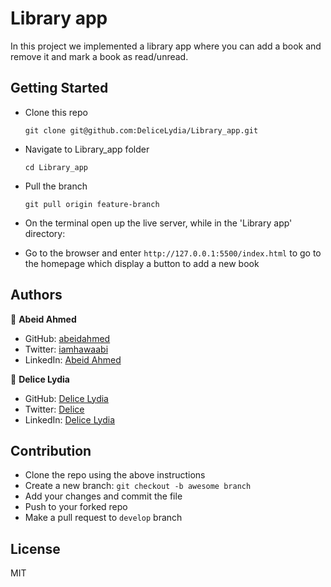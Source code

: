 # Library app

In this project we implemented a library app where you can add
a book and remove it and mark a book as read/unread.

## Getting Started

- Clone this repo
  ```
  git clone git@github.com:DeliceLydia/Library_app.git
  ```
- Navigate to Library_app folder
  ```
  cd Library_app
  ```
- Pull the branch
  ```
  git pull origin feature-branch
  ```
- On the terminal open up the live server, while in the 'Library app' directory:

- Go to the browser and enter
  `http://127.0.0.1:5500/index.html` to go to the homepage which display a button to add a new book

## Authors

👤 **Abeid Ahmed**

- GitHub: [abeidahmed](https://github.com/abeidahmed)
- Twitter: [iamhawaabi](https://twitter.com/iamhawaabi)
- LinkedIn: [Abeid Ahmed](https://www.linkedin.com/in/abeidahmed)

👤 **Delice Lydia**

- GitHub: [Delice Lydia](https://github.com/DeliceLydia)
- Twitter: [Delice](https://twitter.com/IngabireLydia3)
- LinkedIn: [Delice Lydia](https://www.linkedin.com/in/delice-lydia/)

## Contribution

- Clone the repo using the above instructions
- Create a new branch: `git checkout -b awesome branch`
- Add your changes and commit the file
- Push to your forked repo
- Make a pull request to `develop` branch

## License

MIT
